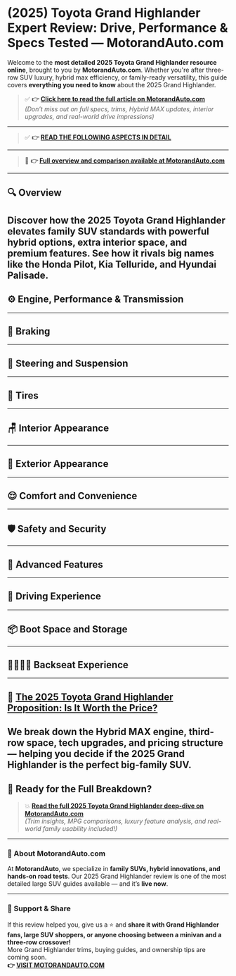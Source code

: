 # (2025) Toyota Grand Highlander Expert Review: Drive, Performance & Specs Tested — MotorandAuto.com  

Welcome to the **most detailed 2025 Toyota Grand Highlander resource online**, brought to you by **MotorandAuto.com**. Whether you're after three-row SUV luxury, hybrid max efficiency, or family-ready versatility, this guide covers **everything you need to know** about the 2025 Grand Highlander.

> ✅ **👉 [Click here to read the full article on MotorandAuto.com](https://motorandauto.com/2025-toyota-grand-highlander-expert-review-drive-performance-specs-tested/)**  
> *(Don’t miss out on full specs, trims, Hybrid MAX updates, interior upgrades, and real-world drive impressions)*

---
> ✅ **👉 [READ THE FOLLOWING ASPECTS IN DETAIL](https://motorandauto.com/2025-toyota-grand-highlander-expert-review-drive-performance-specs-tested/)**

---
> 📌 **👉 [Full overview and comparison available at MotorandAuto.com](https://motorandauto.com/2025-toyota-grand-highlander-expert-review-drive-performance-specs-tested/)**

---

## 🔍 **Overview**

Discover how the 2025 Toyota Grand Highlander elevates family SUV standards with powerful hybrid options, extra interior space, and premium features. See how it rivals big names like the Honda Pilot, Kia Telluride, and Hyundai Palisade.  
---

## ⚙️ **Engine, Performance & Transmission**
---

## 🛑 **Braking**
---

## 🔄 **Steering and Suspension**
---

## 🛞 **Tires**
---

## 🪑 **Interior Appearance**
---

## 🚗 **Exterior Appearance**
---

## 😌 **Comfort and Convenience**
---

## 🛡️ **Safety and Security**
---

## 🚀 **Advanced Features**
---

## 🧭 **Driving Experience**
---

## 📦 **Boot Space and Storage**
---

## 👨‍👩‍👧‍👦 **Backseat Experience**
---

## 💸 **[The 2025 Toyota Grand Highlander Proposition: Is It Worth the Price?](https://motorandauto.com/2025-toyota-grand-highlander-expert-review-drive-performance-specs-tested/)**

We break down the **Hybrid MAX engine, third-row space, tech upgrades, and pricing structure** — helping you decide if the 2025 Grand Highlander is the perfect big-family SUV.
---

## 🔗 **Ready for the Full Breakdown?**

> 💥 **[Read the full 2025 Toyota Grand Highlander deep-dive on MotorandAuto.com](https://motorandauto.com/2025-toyota-grand-highlander-expert-review-drive-performance-specs-tested/)**  
> *(Trim insights, MPG comparisons, luxury feature analysis, and real-world family usability included!)*

---

### 🌟 About MotorandAuto.com

At **MotorandAuto**, we specialize in **family SUVs, hybrid innovations, and hands-on road tests**. Our 2025 Grand Highlander review is one of the most detailed large SUV guides available — and it’s **live now**.

---

### 📣 Support & Share

If this review helped you, give us a ⭐ and **share it with Grand Highlander fans, large SUV shoppers, or anyone choosing between a minivan and a three-row crossover!**  
More Grand Highlander trims, buying guides, and ownership tips are coming soon.  
**👉 [VISIT MOTORANDAUTO.COM](https://motorandauto.com/)**

